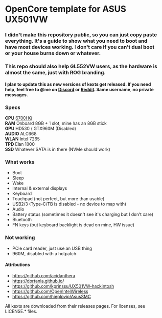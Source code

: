 # OpenCore template for ASUS UX501VW

### I didn't make this repository public, so you can just copy paste everything. It's a guide to show what you need to boot and have most devices working. I don't care if you can't dual boot or your house burns down or whatever.
### This repo should also help GL552VW users, as the hardware is almost the same, just with ROG branding.
#### I plan to update this as new versions of kexts get released. If you need help, feel free to @me on [Discord](https://discord.gg/u8V7N5C) or [Reddit](https://www.reddit.com/r/hackintosh/). Same username, no private messages.

### Specs
**CPU** [6700HQ](https://ark.intel.com/content/www/us/en/ark/products/88967/intel-core-i7-6700hq-processor-6m-cache-up-to-3-50-ghz.html)  
**RAM** Onboard 8GB + 1 slot, mine has an 8GB stick  
**GPU** HD530 / GTX960M (Disabled)  
**AUDIO** ALC668  
**WLAN** Intel 7265  
**TPD** Elan 1000  
**SSD** Whatever SATA is in there (NVMe should work)

### What works
- Boot
- Sleep
- Wake
- Internal & external displays
- Keyboard
- Touchpad (not perfect, but more than usable)
- USB2/3 (Type-C/TB is disabled - no device to map with)
- Audio
- Battery status (sometimes it doesn't see it's charging but I don't care)
- Bluetooth
- FN keys (but keyboard backlight is dead on mine, HW issue)

### Not working
- PCIe card reader, just use an USB thing
- 960M, disabled with a hotpatch

#### Attributions
- https://github.com/acidanthera
- https://dortania.github.io/
- https://github.com/kprinssu/UX501VW-hackintosh
- https://github.com/OpenIntelWireless
- https://github.com/hieplpvip/AsusSMC

All kexts are downloaded from their releases pages. For licenses, see LICENSE.* files.
